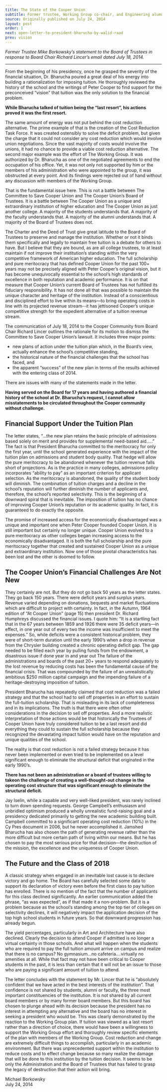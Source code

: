```yaml
---
title: The State of the Cooper Union
subtitle: Former trustee, Working Group co-chair, and Engineering alumnus **Mike Borkowsky** debunks myths propagated by Board Chair Richard Lincer.
source: Originally published on July 24, 2014
layout: post
order: 1
next: open-letter-to-president-bharucha-by-walid-raad
prev: vision
---
```

_Former Trustee Mike Borkowsky’s statement to the Board of Trustees in response to Board Chair Richard Lincer’s email dated July 18, 2014._

---

From the beginning of his presidency, once he grasped the severity of the financial situation, Dr. Bharucha poured a great deal of his energy into building a rationalization for imposing tuition. He thoroughly reviewed the history of the school and the writings of Peter Cooper to find support for the preconceived “vision” that tuition was the only solution to the financial problem.

<strong class="pull">While Bharucha talked of tuition being the “last resort”, his actions proved it was the first resort.</strong>

The same amount of energy was not put behind the cost reduction alternative. The prime example of that is the creation of the Cost Reduction Task Force. It was created ostensibly to solve the deficit problem, but given the charge that it could not consider any cost reduction which would involve union negotiations. Since the vast majority of costs would involve the unions, it had no chance to provide a viable cost reduction alternative. The second major example was the effort of The Working Group. It was authorized by Dr. Bharucha as one of the negotiated agreements to end the occupation of his office. Yet, it was not only not supported by him or the members of his administration who were appointed to the group, it was obstructed at every point. And its findings were rejected out of hand without any discussion with members of the Working Group.

That is the fundamental issue here. This is not a battle between The Committee to Save Cooper Union and The Cooper Union’s Board of Trustees. It is a battle between The Cooper Union as a unique and extraordinary institution of higher education and The Cooper Union as just another college. A majority of the students understands that. A majority of the faculty understands that. A majority of the alumni understands that. A majority of the Board of Trustees does not.

The Charter and the Deed of Trust give great latitude to the Board of Trustees to preserve and manage the institution. Whether or not it binds them specifically and legally to maintain free tuition is a debate for others to have. But I believe that they are bound, as are all college trustees, to at least maintain if not improve their institution’s standing within the very competitive framework of American higher education. The full scholarship and pure meritocracy that has defined Cooper Union for the past 100+ years may not be precisely aligned with Peter Cooper’s original vision, but it has become unequivocally essential to the school’s high standards of excellence in both reputation and academic performance. It is on that measure that Cooper Union’s current Board of Trustees has not fulfilled its fiduciary responsibility. It has not done all that was possible to maintain the unique character and heritage of the institution. Instead of a conscientious and disciplined effort to live within its means—to bring operating costs in line with its projected revenue stream--it has jettisoned Cooper’s unique competitive strength for the expedient alternative of a tuition revenue stream.

The communication of July 18, 2014 to the Cooper Community from Board Chair Richard Lincer outlines the rationale for its motion to dismiss the Committee to Save Cooper Union’s lawsuit. It includes three major points:

- new plans of action under the tuition plan which, in the Board’s view, actually enhance the school’s competitive standing,
- the historical nature of the financial challenges that the school has faced, and
- the apparent “success” of the new plan in terms of the results achieved with the entering class of 2014.

There are issues with many of the statements made in the letter. 

<strong class="pull">Having served on the Board for 17 years and having authored a financial history of the school at Dr. Bharucha’s request, I cannot allow misstatements to be circulated throughout the Cooper community without challenge.</strong>

## Financial Support Under the Tuition Plan

The letter states, “…the new plan retains the basic principle of admissions based solely on merit and provides for supplemental need-based aid…..” The fact is that President Bharucha committed to the meritocracy for only the first year, until the school generated experience with the impact of the tuition plan on admissions and student body quality. That hedge will allow the pure meritocracy to be abandoned whenever the tuition revenue falls short of projections. As is the practice in many colleges, admissions policy incorporates “ability to pay” as an important criterion for applicant selection. As the meritocracy is abandoned, the quality of the student body will diminish. The combination of tuition charges and a decline in the school’s reputation will further diminish the number of applicants and, therefore, the school’s reported selectivity. This is the beginning of a downward spiral that is inevitable. The imposition of tuition has no chance of improving Cooper Union’s reputation or its academic quality. In fact, it is guaranteed to do exactly the opposite.

The promise of increased access for the economically disadvantaged was a unique and important one when Peter Cooper founded Cooper Union. It is still important but certainly no longer unique. Cooper Union evolved to a pure meritocracy as other colleges began increasing access to the economically disadvantaged. It is both the full scholarship and the pure meritocracy together that created and sustained Cooper Union as a unique and extraordinary institution. Now one of those pivotal characteristics has been lost and the other is doomed to follow.

## The Cooper Union’s Financial Challenges Are Not New

They certainly are not. But they do not go back 50 years as the letter states. They go back 150 years. There were deficit years and surplus years. Revenue varied depending on donations, bequests and market fluctuations which are difficult to project with certainty. In fact, in the Autumn, 1964 edition of “At Cooper Union” (page 15) then president Dr. Richard Humphreys discussed the financial issues. I quote him: “It is a startling fact that in the 67 years between 1859 and 1926 there were 35 deficit years—in effect, in one year out of every two the income was insufficient to meet the expenses.” So, while deficits were a consistent historical problem, they were of short-term duration until the early 1990’s when a drop in revenue from the Chrysler building created a chronic operating deficit gap. The gap needed to be filled each year by pulling funds from the endowment, a disastrous issue if done year in and year out The failure of the administrations and boards of the past 20+ years to respond adequately to the lost revenue by reducing costs has been the fundamental cause of the financial crisis. That was compounded by the failure of an unrealistically ambitious $250 million capital campaign and the impending failure of a heritage-destroying imposition of tuition.

President Bharucha has repeatedly claimed that cost reduction was a failed strategy and that the school had to sell off properties in an effort to sustain the full-tuition scholarship. That is misleading in its lack of completeness and in its implications. The truth is that there were often other considerations in the decision to sell off properties. And a more realistic interpretation of those actions would be that historically the Trustees of Cooper Union have truly considered tuition to be a last resort and did everything they could to sustain the full scholarship because they recognized the devastating impact tuition would have on the reputation and unique qualities of the school.

The reality is that cost reduction is not a failed strategy because it has never been implemented or even tried to be implemented on a level significant enough to eliminate the structural deficit that originated in the early 1990’s. 

<strong class="pull">There has not been an administration or a board of trustees willing to takeon the challenge of creating a well-thought-out change in the operating cost structure that was significant enough to eliminate the structural deficit. </strong>

Jay Iselin, while a capable and very well-liked president, was rarely inclined to turn down spending requests. George Campbell’s enthusiasm and unbridled optimism produced a wholly unrealistic fund-raising goal and a presidency dedicated primarily to getting the new academic building built. Campbell committed to a significant operating cost reduction (10%) in the Cy Pres document in 2006, but he never accomplished it. Jamshed Bharucha has also chosen the path of generating revenue rather than the more difficult but more certain path of living within our means. But he has chosen to pay the most serious price for that decision—the destruction of the mission, the excellence and the uniqueness of Cooper Union.

## The Future and the Class of 2018

A classic strategy when engaged in an inevitable lost cause is to declare victory and go home. The Board has carefully selected some data to support its declaration of victory even before the first class to pay tuition has enrolled. There is no mention of the fact that the number of applicants for this class declined significantly. An earlier communication added the phrase, “as was expected”, as if that made it a non-problem. But it is a problem because as the school’s standing among the top tier of colleges on selectivity declines, it will negatively impact the application decision of the top high school students in future years. So that downward progression has already begun.

The yield percentages, particularly in Art and Architecture have also declined. Clearly the decision to attend Cooper if admitted is no longer a virtual certainty in those schools. And what will happen when the students who are required to pay the full tuition amount arrive on campus and realize that there is no campus? No gymnasium…no cafeteria….virtually no amenities at all. While that fact may not have been critical to Cooper students in the past, it is less than certain that it will not be an issue to those who are paying a significant amount of tuition to attend.

The letter concludes with the statement by Mr. Lincer that he is “absolutely confident that we have acted in the best interests of the institution”. That confidence is not shared by students, alumni or faculty, the three most important constituencies of the institution. It is not shared by all current board members or by many former board members. But this board has chosen to plunge ahead with its decision because the president has no interest in attempting any alternative and the board has no interest in seeking a president who would be. This was clearly demonstrated by the reaction to the Working Group plan. If tuition was viewed as a last resort rather than a direction of choice, there would have been a willingness to support the Working Group effort and thoroughly review specific elements of the plan with members of the Working Group. Cost reduction and change are extremely difficult things to accomplish, particularly in an academic environment. But there was unprecedented support within the institution to reduce costs and to effect change because so many realize the damage that will be done to this institution by the tuition decision. It seems to be only the Administration and the Board of Trustees that has failed to grasp the legacy of destruction that their action will bring.

Michael Borkowsky  
July 24, 2014